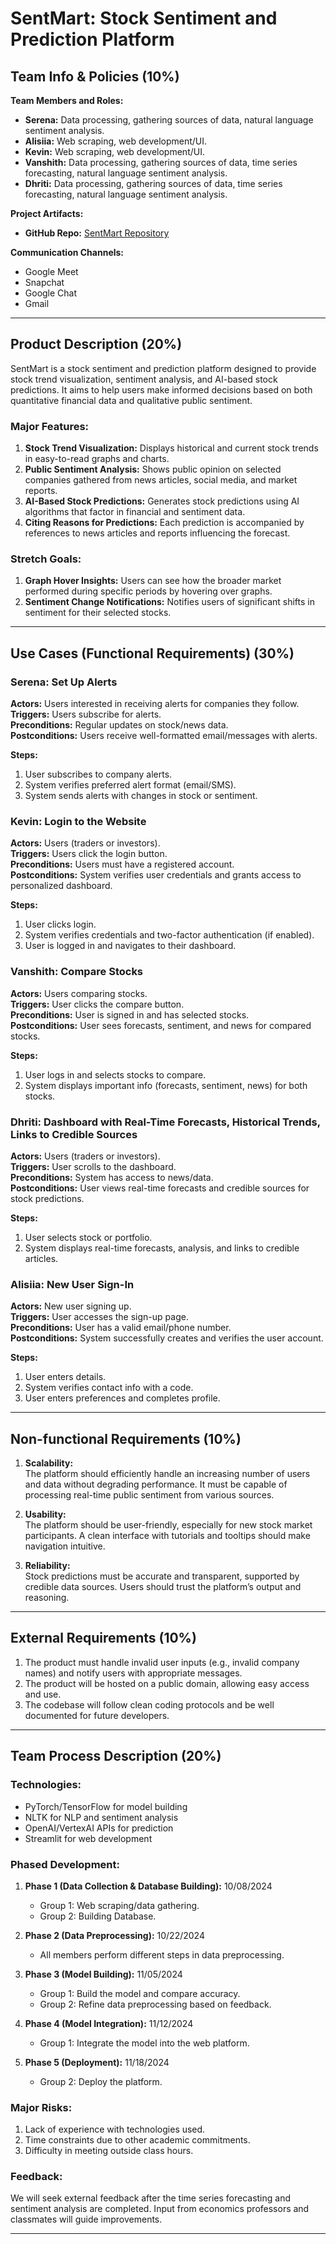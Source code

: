 # SentMart: Stock Sentiment and Prediction Platform

## Team Info & Policies (10%)

**Team Members and Roles:**
- **Serena:** Data processing, gathering sources of data, natural language sentiment analysis.
- **Alisiia:** Web scraping, web development/UI.
- **Kevin:** Web scraping, web development/UI.
- **Vanshith:** Data processing, gathering sources of data, time series forecasting, natural language sentiment analysis.
- **Dhriti:** Data processing, gathering sources of data, time series forecasting, natural language sentiment analysis.

**Project Artifacts:**
- **GitHub Repo:** [SentMart Repository](https://github.com/vanshiith/SentMart)

**Communication Channels:**
- Google Meet
- Snapchat
- Google Chat
- Gmail

---

## Product Description (20%)

SentMart is a stock sentiment and prediction platform designed to provide stock trend visualization, sentiment analysis, and AI-based stock predictions. It aims to help users make informed decisions based on both quantitative financial data and qualitative public sentiment.

### Major Features:
1. **Stock Trend Visualization:**
   Displays historical and current stock trends in easy-to-read graphs and charts.
2. **Public Sentiment Analysis:**
   Shows public opinion on selected companies gathered from news articles, social media, and market reports.
3. **AI-Based Stock Predictions:**
   Generates stock predictions using AI algorithms that factor in financial and sentiment data.
4. **Citing Reasons for Predictions:**
   Each prediction is accompanied by references to news articles and reports influencing the forecast.

### Stretch Goals:
1. **Graph Hover Insights:**
   Users can see how the broader market performed during specific periods by hovering over graphs.
2. **Sentiment Change Notifications:**
   Notifies users of significant shifts in sentiment for their selected stocks.

---

## Use Cases (Functional Requirements) (30%)

### Serena: Set Up Alerts
**Actors:** Users interested in receiving alerts for companies they follow.  
**Triggers:** Users subscribe for alerts.  
**Preconditions:** Regular updates on stock/news data.  
**Postconditions:** Users receive well-formatted email/messages with alerts.

**Steps:**
1. User subscribes to company alerts.
2. System verifies preferred alert format (email/SMS).
3. System sends alerts with changes in stock or sentiment.

### Kevin: Login to the Website
**Actors:** Users (traders or investors).  
**Triggers:** Users click the login button.  
**Preconditions:** Users must have a registered account.  
**Postconditions:** System verifies user credentials and grants access to personalized dashboard.

**Steps:**
1. User clicks login.
2. System verifies credentials and two-factor authentication (if enabled).
3. User is logged in and navigates to their dashboard.

### Vanshith: Compare Stocks
**Actors:** Users comparing stocks.  
**Triggers:** User clicks the compare button.  
**Preconditions:** User is signed in and has selected stocks.  
**Postconditions:** User sees forecasts, sentiment, and news for compared stocks.

**Steps:**
1. User logs in and selects stocks to compare.
2. System displays important info (forecasts, sentiment, news) for both stocks.

### Dhriti: Dashboard with Real-Time Forecasts, Historical Trends, Links to Credible Sources
**Actors:** Users (traders or investors).  
**Triggers:** User scrolls to the dashboard.  
**Preconditions:** System has access to news/data.  
**Postconditions:** User views real-time forecasts and credible sources for stock predictions.

**Steps:**
1. User selects stock or portfolio.
2. System displays real-time forecasts, analysis, and links to credible articles.

### Alisiia: New User Sign-In
**Actors:** New user signing up.  
**Triggers:** User accesses the sign-up page.  
**Preconditions:** User has a valid email/phone number.  
**Postconditions:** System successfully creates and verifies the user account.

**Steps:**
1. User enters details.
2. System verifies contact info with a code.
3. User enters preferences and completes profile.

---

## Non-functional Requirements (10%)

1. **Scalability:**  
   The platform should efficiently handle an increasing number of users and data without degrading performance. It must be capable of processing real-time public sentiment from various sources.

2. **Usability:**  
   The platform should be user-friendly, especially for new stock market participants. A clean interface with tutorials and tooltips should make navigation intuitive.

3. **Reliability:**  
   Stock predictions must be accurate and transparent, supported by credible data sources. Users should trust the platform’s output and reasoning.

---

## External Requirements (10%)

1. The product must handle invalid user inputs (e.g., invalid company names) and notify users with appropriate messages.
2. The product will be hosted on a public domain, allowing easy access and use.
3. The codebase will follow clean coding protocols and be well documented for future developers.

---

## Team Process Description (20%)

### Technologies:
- PyTorch/TensorFlow for model building
- NLTK for NLP and sentiment analysis
- OpenAI/VertexAI APIs for prediction
- Streamlit for web development

### Phased Development:
1. **Phase 1 (Data Collection & Database Building):** 10/08/2024
   - Group 1: Web scraping/data gathering.
   - Group 2: Building Database.
   
2. **Phase 2 (Data Preprocessing):** 10/22/2024
   - All members perform different steps in data preprocessing.

3. **Phase 3 (Model Building):** 11/05/2024
   - Group 1: Build the model and compare accuracy.
   - Group 2: Refine data preprocessing based on feedback.

4. **Phase 4 (Model Integration):** 11/12/2024
   - Group 1: Integrate the model into the web platform.

5. **Phase 5 (Deployment):** 11/18/2024
   - Group 2: Deploy the platform.

### Major Risks:
1. Lack of experience with technologies used.
2. Time constraints due to other academic commitments.
3. Difficulty in meeting outside class hours.

### Feedback:
We will seek external feedback after the time series forecasting and sentiment analysis are completed. Input from economics professors and classmates will guide improvements.

---

